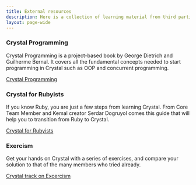 ```yaml
---
title: External resources
description: Here is a collection of learning material from third parties that might help you master the language.
layout: page-wide
---
```


<a markdown="1" id="crystalProgramming"></a>

### Crystal Programming

Crystal Programming is a project-based book by George Dietrich and Guilherme Bernal.
It covers all the fundamental concepts needed to start programming in Crystal
such as OOP and concurrent programming.

[Crystal Programming](crystal_programming)

<a id="crystal4Rubyists"></a>

### Crystal for Rubyists

If you know Ruby, you are just a few steps from learning Crystal.
From Core Team Member and Kemal creator Serdar Dogruyol comes this guide that
will help you to transition from Ruby to Crystal.

[Crystal for Rubyists](https://www.crystalforrubyists.com/)

<a id="exercism"></a>

### Exercism

Get your hands on Crystal with a series of exercises, and compare your solution
to that of the many members who tried already.

[Crystal track on Excercism](https://exercism.org/tracks/crystal/)
